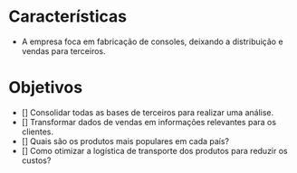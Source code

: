 


# Características
- A empresa foca em fabricação de consoles, deixando a distribuição e vendas para terceiros.
# Objetivos

- [] Consolidar todas as bases de terceiros para realizar uma análise.
- [] Transformar dados de vendas em informações relevantes para os clientes.
- [] Quais são os produtos mais populares em cada país?
- [] Como otimizar a logística de transporte dos produtos para reduzir os custos?